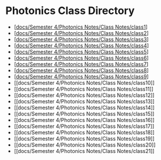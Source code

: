 # Photonics Class Directory
- [[docs/Semester 4/Photonics Notes/Class Notes/class1]]
- [[docs/Semester 4/Photonics Notes/Class Notes/class2]]
- [[docs/Semester 4/Photonics Notes/Class Notes/class3]]
- [[docs/Semester 4/Photonics Notes/Class Notes/class4]]
- [[docs/Semester 4/Photonics Notes/Class Notes/class5]]
- [[docs/Semester 4/Photonics Notes/Class Notes/class6]]
- [[docs/Semester 4/Photonics Notes/Class Notes/class7]]
- [[docs/Semester 4/Photonics Notes/Class Notes/class8]]
- [[docs/Semester 4/Photonics Notes/Class Notes/class9]]
- [[docs/Semester 4/Photonics Notes/Class Notes/class10]]
- [[docs/Semester 4/Photonics Notes/Class Notes/class11]]
- [[docs/Semester 4/Photonics Notes/Class Notes/class12]]
- [[docs/Semester 4/Photonics Notes/Class Notes/class13]]
- [[docs/Semester 4/Photonics Notes/Class Notes/class14]]
- [[docs/Semester 4/Photonics Notes/Class Notes/class15]]
- [[docs/Semester 4/Photonics Notes/Class Notes/class16]]
- [[docs/Semester 4/Photonics Notes/Class Notes/class17]]
- [[docs/Semester 4/Photonics Notes/Class Notes/class18]]
- [[docs/Semester 4/Photonics Notes/Class Notes/class19]]
- [[docs/Semester 4/Photonics Notes/Class Notes/class20]]
- [[docs/Semester 4/Photonics Notes/Class Notes/class21]]








[//begin]: # "Autogenerated link references for markdown compatibility"
[docs/Semester 4/Photonics Notes/Class Notes/class1]: class1.md "Photonics Solid-State Lesson 1"
[docs/Semester 4/Photonics Notes/Class Notes/class2]: class2.md "Photonics 1 Lesson 2"
[docs/Semester 4/Photonics Notes/Class Notes/class3]: class3.md "Photonics 1 Lesson 3"
[docs/Semester 4/Photonics Notes/Class Notes/class4]: class4.md "Photonics 1 Lesson 4"
[docs/Semester 4/Photonics Notes/Class Notes/class5]: class5.md "Photonics 1 Lesson 5"
[docs/Semester 4/Photonics Notes/Class Notes/class6]: class6.md "Photonics 1 Lesson 6"
[docs/Semester 4/Photonics Notes/Class Notes/class7]: class7.md "Photonics 1 Lesson 7"
[docs/Semester 4/Photonics Notes/Class Notes/class8]: class8.md "Photonics 1 Lesson 8"
[docs/Semester 4/Photonics Notes/Class Notes/class9]: class9.md "Photonics 1 Lesson 9"
[//end]: # "Autogenerated link references"
